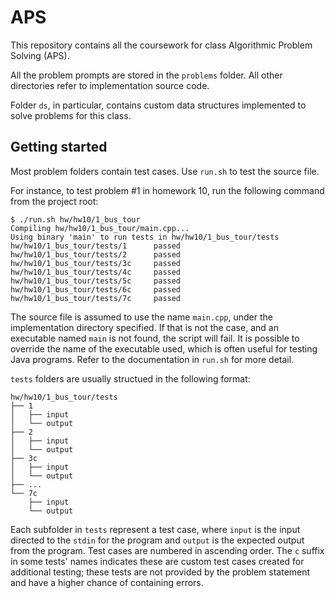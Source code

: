 # APS

This repository contains all the coursework for class Algorithmic Problem
Solving (APS).

All the problem prompts are stored in the `problems` folder. All other
directories refer to implementation source code.

Folder `ds`, in particular, contains custom data structures implemented to
solve problems for this class.

## Getting started

Most problem folders contain test cases. Use `run.sh` to test the source file.

For instance, to test problem #1 in homework 10, run the following command from 
the project root:

```shell
$ ./run.sh hw/hw10/1_bus_tour
Compiling hw/hw10/1_bus_tour/main.cpp...
Using binary 'main' to run tests in hw/hw10/1_bus_tour/tests
hw/hw10/1_bus_tour/tests/1      passed
hw/hw10/1_bus_tour/tests/2      passed
hw/hw10/1_bus_tour/tests/3c     passed
hw/hw10/1_bus_tour/tests/4c     passed
hw/hw10/1_bus_tour/tests/5c     passed
hw/hw10/1_bus_tour/tests/6c     passed
hw/hw10/1_bus_tour/tests/7c     passed
```

The source file is assumed to use the name `main.cpp`, under the implementation
directory specified. If that is not the case, and an executable named `main` is
not found, the script will fail. It is possible to override the name of the
executable used, which is often useful for testing Java programs. Refer to
the documentation in `run.sh` for more detail.

`tests` folders are usually structued in the following format:

```
hw/hw10/1_bus_tour/tests
├── 1
│   ├── input
│   └── output
├── 2
│   ├── input
│   └── output
├── 3c
│   ├── input
│   └── output
├── ...
└── 7c
    ├── input
    └── output
```

Each subfolder in `tests` represent a test case, where `input` is the input
directed to the `stdin` for the program and `output` is the expected output from
the program. Test cases are numbered in ascending order. The `c` suffix in some
tests' names indicates these are custom test cases created for additional 
testing; these tests are not provided by the problem statement and have a higher 
chance of containing errors.